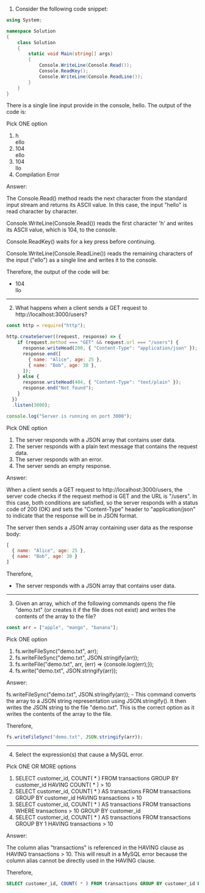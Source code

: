 1. Consider the following code snippet:

```csharp
using System;

namespace Solution
{
    class Solution
    {
        static void Main(string[] args)
        {
            Console.WriteLine(Console.Read());
            Console.ReadKey();
            Console.WriteLine(Console.ReadLine());
        }
    }
}
```

There is a single line input provide in the console, hello. The output of the code is: 

Pick ONE option

<ol>
    <li>
        h<br>
        ello
    </li>
    <li>
        104<br>
        ello
    </li>
    <li>
        104<br>
        llo
    </li>
    <li>
        Compilation Error<br>
    </li>
</ol>

Answer:

The Console.Read() method reads the next character from the standard input stream and returns its ASCII value. In this case, the input "hello" is read character by character.

Console.WriteLine(Console.Read()) reads the first character 'h' and writes its ASCII value, which is 104, to the console.

Console.ReadKey() waits for a key press before continuing.

Console.WriteLine(Console.ReadLine()) reads the remaining characters of the input ("ello") as a single line and writes it to the console.

Therefore, the output of the code will be:

<ul>
    <li>
        104<br>
        llo
    </li>
</ul>

<hr>

2. What happens when a client sends a GET request to http://localhost:3000/users?

```javascript
const http = require("http");

http.createServer((request, response) => {
    if (request.method === "GET" && request.url === "/users") {
      response.writeHead(200, { "Content-Type": "application/json" });
      response.end([
        { name: "Alice", age: 25 },
        { name: "Bob", age: 30 },
      ]);
    } else {
      response.writeHead(404, { "Content-Type": "text/plain" });
      response.end("Not found");
    }
  })
  .listen(3000);

console.log("Server is running on port 3000");
```

Pick ONE option

<ol>
  <li>The server responds with a JSON array that contains user data.</li>
  <li>The server responds with a plain text message that contains the request data.</li>
  <li>The server responds with an error.</li>
  <li>The server sends an empty response.</li>
</ol>

Answer:

When a client sends a GET request to http://localhost:3000/users, the server code checks if the request method is GET and the URL is "/users". In this case, both conditions are satisfied, so the server responds with a status code of 200 (OK) and sets the "Content-Type" header to "application/json" to indicate that the response will be in JSON format.

The server then sends a JSON array containing user data as the response body:

```javascript
[
  { name: "Alice", age: 25 },
  { name: "Bob", age: 30 }
]
```

Therefore,

<ul>
    <li>
        The server responds with a JSON array that contains user data.
    </li>
</ul>

<hr>

3. Given an array, which of the following commands opens the file "demo.txt" (or creates it if the file does not exist) and writes the contents of the array to the file?  

```javascript
const arr = ["apple", "mango", "banana"];
```

Pick ONE option

<ol>
  <li>fs.writeFileSync("demo.txt", arr);</li>
  <li>fs.writeFileSync("demo.txt", JSON.stringify(arr));</li>
  <li>fs.writeFile("demo.txt", arr, (err) => {console.log(err);});</li>
  <li>fs.write("demo.txt", JSON.stringify(arr));</li>
</ol>

Answer:

fs.writeFileSync("demo.txt", JSON.stringify(arr)); - This command converts the array to a JSON string representation using JSON.stringify(). It then writes the JSON string to the file "demo.txt". This is the correct option as it writes the contents of the array to the file.

Therefore, 

```javascript
fs.writeFileSync("demo.txt", JSON.stringify(arr));
```

<hr>

4. Select the expression(s) that cause a MySQL error.

Pick ONE OR MORE options

<ol>
  <li>SELECT customer_id, COUNT( * ) FROM transactions GROUP BY customer_id HAVING COUNT( * ) > 10</li>
  <li>SELECT customer_id, COUNT( * ) AS transactions FROM transactions GROUP BY customer_id HAVING transactions > 10</li>
  <li>SELECT customer_id, COUNT( * ) AS transactions FROM transactions WHERE transactions > 10 GROUP BY customer_id</li>
  <li>SELECT customer_id, COUNT( * ) AS transactions FROM transactions GROUP BY 1 HAVING transactions > 10</li>
</ol>

Answer:

The column alias "transactions" is referenced in the HAVING clause as HAVING transactions > 10. This will result in a MySQL error because the column alias cannot be directly used in the HAVING clause.

Therefore,

```sql
SELECT customer_id, COUNT( * ) FROM transactions GROUP BY customer_id HAVING COUNT( * ) > 10
```
